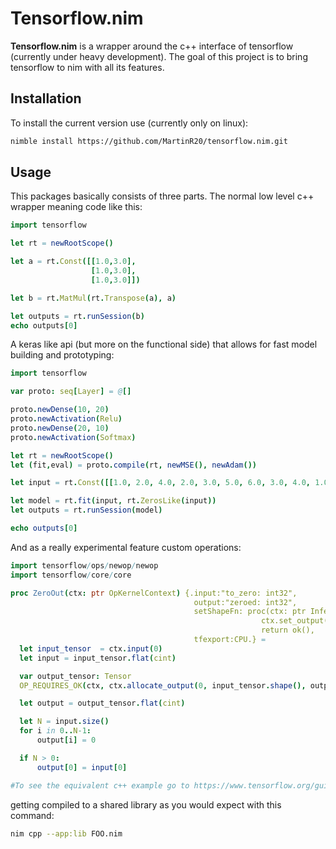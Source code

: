 # Tensorflow.nim

**Tensorflow.nim** is a wrapper around the c++ interface of tensorflow (currently under heavy development). The goal of this project is to bring tensorflow to nim with all its features.

## Installation

To install the current version use (currently only on linux):

```sh
nimble install https://github.com/MartinR20/tensorflow.nim.git
```

## Usage

This packages basically consists of three parts. The normal low level c++ wrapper meaning code like this:

```nim
import tensorflow

let rt = newRootScope()

let a = rt.Const([[1.0,3.0],
                  [1.0,3.0],
                  [1.0,3.0]])

let b = rt.MatMul(rt.Transpose(a), a)

let outputs = rt.runSession(b)
echo outputs[0]
```

A keras like api (but more on the functional side) that allows for fast model building and prototyping:

[//]: # (TODO: fix this example)
```nim
import tensorflow

var proto: seq[Layer] = @[]

proto.newDense(10, 20)
proto.newActivation(Relu)
proto.newDense(20, 10)
proto.newActivation(Softmax)

let rt = newRootScope()
let (fit,eval) = proto.compile(rt, newMSE(), newAdam())

let input = rt.Const([[1.0, 2.0, 4.0, 2.0, 3.0, 5.0, 6.0, 3.0, 4.0, 1.0]])

let model = rt.fit(input, rt.ZerosLike(input))
let outputs = rt.runSession(model)

echo outputs[0] 
```

And as a really experimental feature custom operations:

```nim
import tensorflow/ops/newop/newop
import tensorflow/core/core

proc ZeroOut(ctx: ptr OpKernelContext) {.input:"to_zero: int32",
                                         output:"zeroed: int32",
                                         setShapeFn: proc(ctx: ptr InferenceContext): Status = 
                                                        ctx.set_output(0, ctx.input(0))
                                                        return ok(),
                                         tfexport:CPU.} =
  let input_tensor  = ctx.input(0)
  let input = input_tensor.flat(cint)

  var output_tensor: Tensor
  OP_REQUIRES_OK(ctx, ctx.allocate_output(0, input_tensor.shape(), output_tensor))

  let output = output_tensor.flat(cint)

  let N = input.size()
  for i in 0..N-1:
      output[i] = 0

  if N > 0: 
      output[0] = input[0] 

#To see the equivalent c++ example go to https://www.tensorflow.org/guide/extend/op
```

getting compiled to a shared library as you would expect with this command:

```sh
nim cpp --app:lib FOO.nim
```


